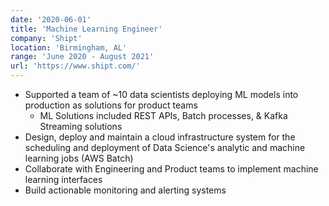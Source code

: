 ```yaml
---
date: '2020-06-01'
title: 'Machine Learning Engineer'
company: 'Shipt'
location: 'Birmingham, AL'
range: 'June 2020 - August 2021'
url: 'https://www.shipt.com/'
---
```


- Supported a team of ~10 data scientists deploying ML models into production as solutions for product teams
  - ML Solutions included REST APIs, Batch processes, & Kafka Streaming solutions
- Design, deploy and maintain a cloud infrastructure system for the scheduling and deployment of Data Science's analytic and machine learning jobs (AWS Batch)
- Collaborate with Engineering and Product teams to implement machine learning interfaces
- Build actionable monitoring and alerting systems
